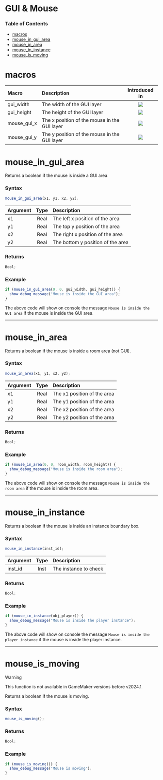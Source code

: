 # GUI & Mouse

### Table of Contents

- [macros](#macros)
- [mouse_in_gui_area](#mouse_in_gui_area)
- [mouse_in_area](#mouse_in_area)
- [mouse_in_instance](#mouse_in_instance)
- [mouse_is_moving](#mouse_is_moving)

# macros

| Macro       | Description                                  |                       Introduced in                        |
| :---------- | :------------------------------------------- | :--------------------------------------------------------: |
| gui_width   | The width of the GUI layer                   | ![](https://img.shields.io/badge/v1.3.0-7a6e7e?style=flat) |
| gui_height  | The height of the GUI layer                  | ![](https://img.shields.io/badge/v1.3.0-7a6e7e?style=flat) |
| mouse_gui_x | The x position of the mouse in the GUI layer | ![](https://img.shields.io/badge/v1.3.0-7a6e7e?style=flat) |
| mouse_gui_y | The y position of the mouse in the GUI layer | ![](https://img.shields.io/badge/v1.3.0-7a6e7e?style=flat) |

# mouse_in_gui_area

Returns a boolean if the mouse is inside a GUI area.

### Syntax

```js
mouse_in_gui_area(x1, y1, x2, y2);
```

| Argument | Type  | Description                       |
| :------- | :---: | :-------------------------------- |
| x1       | Real  | The left x position of the area   |
| y1       | Real  | The top y position of the area    |
| x2       | Real  | The right x position of the area  |
| y2       | Real  | The bottom y position of the area |

### Returns

```js
Bool;
```

### Example

```js
if (mouse_in_gui_area(0, 0, gui_width, gui_height)) {
  show_debug_message("Mouse is inside the GUI area");
}
```

The above code will show on console the message `Mouse is inside the GUI area` if the mouse is inside the GUI area.

---

# mouse_in_area

Returns a boolean if the mouse is inside a room area (not GUI).

### Syntax

```js
mouse_in_area(x1, y1, x2, y2);
```

| Argument | Type  | Description                 |
| :------- | :---: | :-------------------------- |
| x1       | Real  | The x1 position of the area |
| y1       | Real  | The y1 position of the area |
| x2       | Real  | The x2 position of the area |
| y2       | Real  | The y2 position of the area |

### Returns

```js
Bool;
```

### Example

```js
if (mouse_in_area(0, 0, room_width, room_height)) {
  show_debug_message("Mouse is inside the room area");
}
```

The above code will show on console the message `Mouse is inside the room area` if the mouse is inside the room area.

---

# mouse_in_instance

Returns a boolean if the mouse is inside an instance boundary box.

### Syntax

```js
mouse_in_instance(inst_id);
```

| Argument | Type  | Description           |
| :------- | :---: | :-------------------- |
| inst_id  | Inst  | The instance to check |

### Returns

```js
Bool;
```

### Example

```js
if (mouse_in_instance(obj_player)) {
  show_debug_message("Mouse is inside the player instance");
}
```

The above code will show on console the message `Mouse is inside the player instance` if the mouse is inside the player instance.

---

# mouse_is_moving

> [!WARNING]
> This function is not available in GameMaker versions before v2024.1.

Returns a boolean if the mouse is moving.

### Syntax

```js
mouse_is_moving();
```

### Returns

```js
Bool;
```

### Example

```js
if (mouse_is_moving()) {
  show_debug_message("Mouse is moving");
}
```
